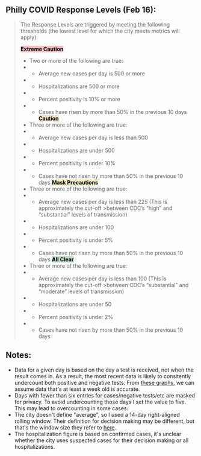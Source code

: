 
## Philly COVID Response Levels (Feb 16):
> The Response Levels are triggered by meeting the following thresholds (the lowest level for which the city meets metrics will apply):
>
>  <mark style="background-color:#f5bfc5"> **Extreme Caution** </mark>
>  - Two or more of the following are true:
>  - - Average new cases per day is 500 or more
>  - - Hospitalizations are 500 or more
>  - - Percent positivity is 10% or more
>  - - Cases have risen by more than 50% in the previous 10 days
>  <mark style="background-color:#f5e0c7"> **Caution** </mark>
>  - Three or more of the following are true:
>  - - Average new cases per day is less than 500
>  - - Hospitalizations are under 500
>  - - Percent positivity is under 10%
>  - - Cases have not risen by more than 50% in the previous 10 days
>  <mark style="background-color:#f5f2c8"> **Mask Precautions** </mark>
>  - Three or more of the following are true:
>  - - Average new cases per day is less than 225 (This is approximately the cut-off >between CDC’s “high” and “substantial” levels of transmission)
>  - - Hospitalizations are under 100
>  - - Percent positivity is under 5%
>  - - Cases have not risen by more than 50% in the previous 10 days
>  <mark style="background-color:#bedac6">**All Clear**</mark>
>  - Three or more of the following are true:
>  - - Average new cases per day is less than 100 (This is approximately the cut-off >between CDC’s “substantial” and “moderate” levels of transmission)
>  - - Hospitalizations are under 50
>  - - Percent positivity is under 2%
>  - - Cases have not risen by more than 50% in the previous 10 days
## Notes:

- Data for a given day is based on the day a test is received, not when the result comes in. As a result, the most recent data is likely to consitently undercount both positive and negative tests. From [these graphs](https://www.phila.gov/programs/coronavirus-disease-2019-covid-19/data/testing/), we can assume data that's at least a week old is accurate.
- Days with fewer than six entries for cases/negative tests/etc are masked for privacy. To avoid undercounting those days I set the value to five. This may lead to overcounting in some cases.
- The city doesn't define "average", so I used a 14-day right-aligned rolling window. Their definition for decision making may be different, but that's the window size they refer to [here](https://www.phila.gov/2022-02-28-city-provides-update-on-covid-19-for-monday-february-28-2022/).
- The hospitalization figure is based on confirmed cases, it's unclear whether the city uses suspected cases for their decision making or all hospitalizations.
